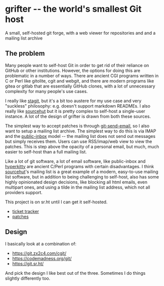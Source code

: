 # grifter -- the world's smallest Git host

A small, self-hosted git forge, with a web viewer for repositories and and a mailing list archive

## The problem

Many people want to self-host Git in order to get rid of their reliance on GitHub or other institutions. However, the options for doing this are problematic in a number of ways. There are ancient CGI programs written in C or Perl like gitolite, cgit and webgit, and there are modern programs like gitea or gitlab that are essentially GitHub clones, with a lot of unnecessary complexity for many people's use cases.

I really like [stagit](https://codemadness.org/stagit.html), but it's a bit too austere for my use case and very "suckless" philosophy: e.g. doesn't support markdown READMEs. I also really like [sourcehut](https://git.sr.ht/) but it is pretty complex to self-host a single-user instance. A lot of the design of grifter is drawn from both these sources.

The simplest way to accept patches is through [git-send-email](https://git-scm.com/docs/git-send-email), so I also want to setup a mailing list archive. The simplest way to do this is via IMAP and the [public-inbox](https://public-inbox.org/README.html) model -- the mailing list does not send out messages but simply receives them. Users can use RSS/imap/web view to view the patches. This is step above the opacity of a personal email, but much, much easier to self-host than a full mailing list.

Like a lot of git software, a lot of email software, like public-inbox and [hyperkitty](https://github.com/hypermail-project/hypermail) are ancient C/Perl programs with certain disadvantages. I think [sourcehut](https://lists.sr.ht)'s mailing list is a great example of a modern, easy-to-use mailing list software, but in addition to being challenging to self-host, also has some highly opinionated design decisions, like blocking all html emails, even multipart ones, and using a tilde in the mailing list address, which not all providers support.

This project is on sr.ht until I can get it self-hosted. 
* [ticket tracker](https://todo.sr.ht/~aw/grifter)
* [patches](https://lists.sr.ht/~aw/patches)

## Design

I basically look at a combination of:

* https://git.zx2c4.com/cgit/
* https://codemadness.org/git/
* https://git.sr.ht/

And pick the design I like best out of the three. Sometimes I do things slightly differently too.
